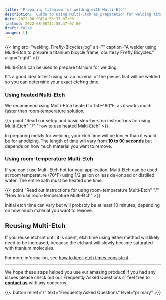 ```yaml
---
title: 'Preparing titanium for welding with Multi-Etch'
description: 'Guide to using Multi-Etch as preparation for welding titanium.'
date: 2022-08-08T14:58:37-07:00
lastmod: 2022-08-08T14:58:37-07:00
draft: false
images: []
---
```


{{< img src="welding_Firefly-Bicycles.jpg" alt="" caption="A welder using Multi-Etch to prepare a titanium bicycle frame, courtesy Firefly Bicycles." align="right" >}}

Multi-Etch can be used to prepare titanium for welding.

It’s a good idea to test using scrap material of the pieces that will be welded
so you can determine your exact etching time.

### Using heated Multi-Etch

We recommend using Multi-Etch heated to 150&#8211;160°F, as it works much faster
than room-temperature solution.

{{< point "Read our setup and basic step-by-step instructions for using Multi-Etch" "/" "How to use heated Multi‑Etch" >}}

In preparing metals for welding, your etch time will be longer than it would be
for anodizing. The length of time will vary from **10 to 90 seconds** but
depends on how much material you want to remove.

### Using room-temperature Multi-Etch

If you can’t use Multi-Etch hot for your application, Multi-Etch can be used at
room temperature (70°F) using 1/2 gallon or less de-ionized or distilled water.
The entire bath must be heated one time.

{{< point "Read our instructions for using room-temperature Multi-Etch" "/" "How to use room-temperature Multi‑Etch" >}}

Initial etch time can vary but will probably be at least 10 minutes, depending
on how much material you want to remove.

## Reusing Multi-Etch

If you reuse etchant until it is spent, etch time using either method will
likely need to be increased, because the etchant will slowly become saturated
with titanium molecules.

For more information, see
[how to keep etch times consistent](/how-to-use/get-consistent-etch-times/).

---

We hope these steps helped you use our amazing product! If you had any issues
please check out our Frequently Asked Questions or feel free to
**[contact us](/contact)** with any concerns.

{{< button relref="/" text="Frequently Asked Questions" level="primary" >}}
